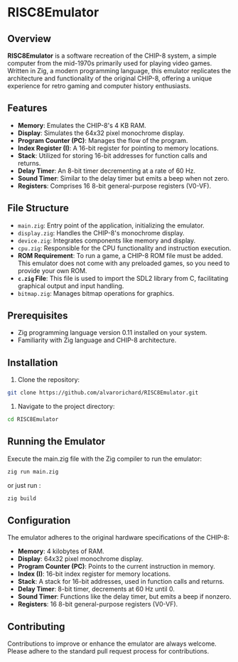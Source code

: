 # RISC8Emulator

## Overview
**RISC8Emulator** is a software recreation of the CHIP-8 system, a simple computer from the mid-1970s primarily used for playing video games. Written in Zig, a modern programming language, this emulator replicates the architecture and functionality of the original CHIP-8, offering a unique experience for retro gaming and computer history enthusiasts.

## Features
- **Memory**: Emulates the CHIP-8's 4 KB RAM.
- **Display**: Simulates the 64x32 pixel monochrome display.
- **Program Counter (PC)**: Manages the flow of the program.
- **Index Register (I)**: A 16-bit register for pointing to memory locations.
- **Stack**: Utilized for storing 16-bit addresses for function calls and returns.
- **Delay Timer**: An 8-bit timer decrementing at a rate of 60 Hz.
- **Sound Timer**: Similar to the delay timer but emits a beep when not zero.
- **Registers**: Comprises 16 8-bit general-purpose registers (V0-VF).

## File Structure
- `main.zig`: Entry point of the application, initializing the emulator.
- `display.zig`: Handles the CHIP-8's monochrome display.
- `device.zig`: Integrates components like memory and display.
- `cpu.zig`: Responsible for the CPU functionality and instruction execution.
- **ROM Requirement**: To run a game, a CHIP-8 ROM file must be added. This emulator does not come with any preloaded games, so you need to provide your own ROM.
- **`c.zig` File**: This file is used to import the SDL2 library from C, facilitating graphical output and input handling.
- `bitmap.zig`: Manages bitmap operations for graphics.

## Prerequisites
- Zig programming language version 0.11 installed on your system.
- Familiarity with Zig language and CHIP-8 architecture.

## Installation
1. Clone the repository:
```bash
git clone https://github.com/alvarorichard/RISC8Emulator.git
 ```

1. Navigate to the project directory:
```bash
cd RISC8Emulator
```

## Running the Emulator

Execute the main.zig file with the Zig compiler to run the emulator:

```bash 
zig run main.zig
```
 or just run :

 ```c
 zig build
 ```

 ## Configuration

The emulator adheres to the original hardware specifications of the CHIP-8:

- **Memory**: 4 kilobytes of RAM.
- **Display**: 64x32 pixel monochrome display.
- **Program Counter (PC)**: Points to the current instruction in memory.
- **Index (I)**: 16-bit index register for memory locations.
- **Stack**: A stack for 16-bit addresses, used in function calls and returns.
- **Delay Timer**: 8-bit timer, decrements at 60 Hz until 0.
- **Sound Timer**: Functions like the delay timer, but emits a beep if nonzero.
- **Registers**: 16 8-bit general-purpose registers (V0-VF).

## Contributing

Contributions to improve or enhance the emulator are always welcome. Please adhere to the standard pull request process for contributions.





